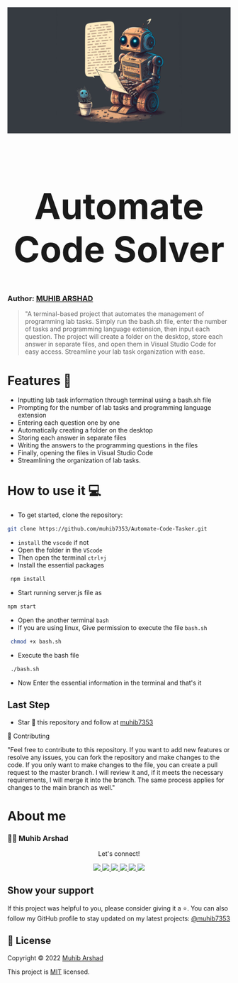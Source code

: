 <div align="center">
<img src="pic.jpg" alt="pic.jpg">
</div>

<h1 align="center" style="font-size: 80px;" >Automate Code Solver<h1>

### Author: [MUHIB ARSHAD](https://github.com/muhib7353)

> "A terminal-based project that automates the management of programming lab tasks. Simply run the bash.sh file, enter the number of tasks and programming language extension, then input each question. The project will create a folder on the desktop, store each answer in separate files, and open them in Visual Studio Code for easy access. Streamline your lab task organization with ease.

# Features 🚀

- Inputting lab task information through terminal using a bash.sh file
- Prompting for the number of lab tasks and programming language extension
- Entering each question one by one
- Automatically creating a folder on the desktop
- Storing each answer in separate files
- Writing the answers to the programming questions in the files
- Finally, opening the files in Visual Studio Code
- Streamlining the organization of lab tasks.

# How to use it 💻

- To get started, clone the repository:

```sh
git clone https://github.com/muhib7353/Automate-Code-Tasker.git
```

- `install` the `vscode` if not
- Open the folder in the `VScode`
- Then open the terminal `ctrl+j`
- Install the essential packages

```sh
 npm install
```

- Start running server.js file as

```sh
npm start
```

- Open the another terminal `bash`
- If you are using linux, Give permission to execute the file `bash.sh`

```sh
 chmod +x bash.sh
```

- Execute the bash file

```sh
 ./bash.sh
```

- Now Enter the essential information in the terminal and that's it

## Last Step

- Star 🌟 this repository and follow at [muhib7353](https://github.com/muhib7353)

🤝 Contributing

"Feel free to contribute to this repository. If you want to add new features or resolve any issues, you can fork the repository and make changes to the code. If you only want to make changes to the file, you can create a pull request to the master branch. I will review it and, if it meets the necessary requirements, I will merge it into the branch. The same process applies for changes to the main branch as well."

# About me

### 👨‍💻 Muhib Arshad

   <div align="center">
<p align="center">Let's connect!</p>

<a href="https://www.linkedin.com/in/muhib-arshad-85439b242/" target="blank">
    <img src="https://img.shields.io/badge/linkedin-%230077B5.svg?&style=for-the-badge&logo=linkedin&logoColor=white" />
</a>

<a href="https://medium.com/@muhibarshad123" target="blank">
    <img src="https://img.shields.io/badge/Medium-12100E?style=for-the-badge&logo=medium&logoColor=white" />
</a>

<a href="https://stackoverflow.com/users/18215817/muhib-arshad?tab=profile" target="blank">
    <img src="https://img.shields.io/badge/Stack_Overflow-FE7A16?style=for-the-badge&logo=stack-overflow&logoColor=white" />
</a>

<a href = "https://twitter.com/muhib7353" target="blank">
    <img src="https://img.shields.io/badge/Twitter-1DA1F2?style=for-the-badge&logo=twitter&logoColor=white" />
</a>

<a href="https://www.facebook.com/muhib7353/" target="blank">
    <img src="https://img.shields.io/badge/Facebook-1877F2?style=for-the-badge&logo=facebook&logoColor=white" />
</a>

<a href="https://www.instagram.com/muhib7353/" target="blank">
    <img src="https://img.shields.io/badge/Instagram-E4405F?style=for-the-badge&logo=instagram&logoColor=white" />
</a>

</div>

## Show your support

If this project was helpful to you, please consider giving it a ⭐️.
You can also follow my GitHub profile to stay updated on my latest projects:
<a href="https://github.com/muhib7353" target="blank">
@muhib7353
</a>

## 📝 License

Copyright © 2022 [Muhib Arshad](https://github.com/muhib7353)

This project is [MIT](/License.md) licensed.
